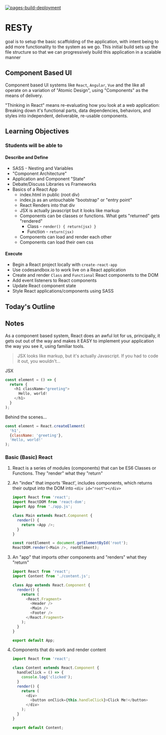 [![pages-build-deployment](https://github.com/antoni909/RESTy/actions/workflows/pages/pages-build-deployment/badge.svg)](https://github.com/antoni909/RESTy/actions/workflows/pages/pages-build-deployment)

# RESTy

goal is to setup the basic scaffolding of the application, with intent being to add more functionality to the system as we go. This initial build sets up the file structure so that we can progressively build this application in a scalable manner

## Component Based UI

Component based UI systems like `React`, `Angular`, `Vue` and the like all operate on a variation of "Atomic Design", using "Components" as the means of delivery.

"Thinking in React" means re-evaluating how you look at a web application: Breaking down it's functional parts, data dependencies, behaviors, and styles into independent, deliverable, re-usable components.

## Learning Objectives

### Students will be able to

#### Describe and Define

- SASS - Nesting and Variables
- "Component Architecture"
- Application and Component "State"
- Debate/Discuss Libraries vs Frameworks
- Basics of a React App
  - index.html in public (root div)
  - index.js as an untouchable "bootstrap" or "entry point"
  - React Renders into that div
  - JSX is actually javascript but it looks like markup
  - Components can be classes or functions. What gets "returned" gets "rendered"
    - Class - `render() { return(jsx) }`
    - Function - `return(jsx)`
  - Components can load and render each other
  - Components can load their own css

#### Execute

- Begin a React project locally with `create-react-app`
- Use codesandbox.io to work live on a React application
- Create and render `Class` and `Functional` React components to the DOM
- Add event listeners to React components
- Update React component state
- Style React applications/components using SASS

## Today's Outline

<!-- To Be Completed By Instructor -->

## Notes

As a component based system, React does an awful lot for us, principally, it gets out out of the way and makes it EASY to implement your application the way you see it, using familiar tools.

> JSX looks like markup, but it's actually Javascript. If you had to code it out, you wouldn't...

JSX

```javascript
const element = () => {
  return {
    <h1 className="greeting">
      Hello, world!
    </h1>
  }
);
```

Behind the scenes...

```javascript
const element = React.createElement(
  'h1',
  {className: 'greeting'},
  'Hello, world!'
);
```

### Basic (Basic) React

1. React is a series of modules (components) that can be ES6 Classes or Functions. They "render" what they "return"
1. An "index" that imports 'React', includes components, which returns their output into the DOM into `<div id="root"></div>`

   ```javascript
   import React from 'react';
   import ReactDOM from 'react-dom';
   import App from './app.js';

   class Main extends React.Component {
     render() {
       return <App />;
     }
   }

   const rootElement = document.getElementById('root');
   ReactDOM.render(<Main />, rootElement);
   ```

1. An "app" that imports other components and "renders" what they "return"

   ```javascript
   import React from 'react';
   import Content from './content.js';

   class App extends React.Component {
     render() {
       return (
         <React.Fragment>
           <Header />
           <Main />
           <Footer />
         </React.Fragment>
       );
     }
   }

   export default App;

   ```

1. Components that do work and render content

   ```javascript
   import React from 'react';

   class Content extends React.Component {
     handleClick = () => {
       console.log('clicked');
     }
     render() {
       return (
         <div>
           <button onClick={this.handleClick}>Click Me!</button>
         </div>
       );
     }
   }

   export default Content;

   ```
